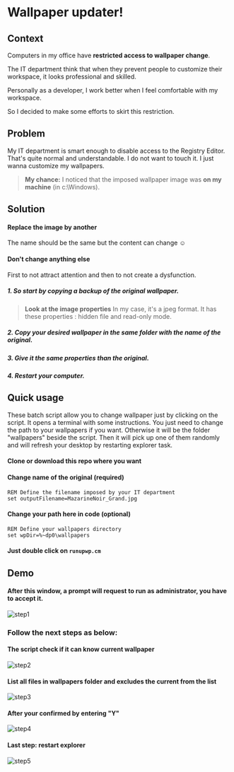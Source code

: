 Wallpaper updater!
===================

Context
-------------
Computers in my office have **restricted access to wallpaper change**.

The IT department think that when they prevent people to customize their workspace, it looks professional and skilled.

Personally as a developer, I work better when I feel comfortable with my workspace.

So I decided to make some efforts to skirt this restriction.



Problem
-------------
My IT department is smart enough to disable access to the Registry Editor. That's quite normal and understandable.
I do not want to touch it. I just wanna customize my wallpapers.

> **My chance:**
>I noticed that the imposed wallpaper image was **on my machine** (in c:\Windows\).



Solution
-------------

#### Replace the image by another
The name should be the same but the content can change ☺

#### Don't change anything else
First to not attract attention and then to not create a dysfunction.
##### 1. So start by copying a backup of the original wallpaper.
> **Look at the image properties**
>In my case, it's a jpeg format.
>It has these properties : hidden file and read-only mode.

##### 2. Copy your desired wallpaper in the same folder with the name of the original.
##### 3. Give it the same properties than the original.
##### 4. Restart your computer.



Quick usage
-------------

These batch script allow you to change wallpaper just by clicking on the script. It opens a terminal with some instructions. 
You just need to change the path to your wallpapers if you want. Otherwise it will be the folder "wallpapers" beside the script. Then it will pick up one of them randomly and will refresh your desktop by restarting explorer task.

#### Clone or download this repo where you want

#### Change name of the original **(required)**
```
REM Define the filename imposed by your IT department
set outputFilename=MazarineNoir_Grand.jpg
```

#### Change your path here in code **(optional)**
```
REM Define your wallpapers directory
set wpDir=%~dp0\wallpapers
```

#### Just double click on `runupwp.cm`



Demo
-------------
#### After this window, a prompt will request to run as administrator, you have to accept it.
![step1](https://cloud.githubusercontent.com/assets/1054387/15070008/d24846cc-1381-11e6-9750-5c88ac54cada.jpg)

### Follow the next steps as below:
#### The script check if it can know current wallpaper
![step2](https://cloud.githubusercontent.com/assets/1054387/15097864/50a3e8c8-152b-11e6-930f-ba2bb87ac981.jpg)
#### List all files in wallpapers folder and excludes the current from the list
![step3](https://cloud.githubusercontent.com/assets/1054387/15097865/54282aea-152b-11e6-96c3-e9901f6e9065.jpg)
#### After your confirmed by entering "Y"
![step4](https://cloud.githubusercontent.com/assets/1054387/15097866/575e3236-152b-11e6-8f06-c81b041e812c.jpg)
#### Last step: restart explorer
![step5](https://cloud.githubusercontent.com/assets/1054387/15097867/5a18d378-152b-11e6-843b-51cf0edd0a4b.jpg)





